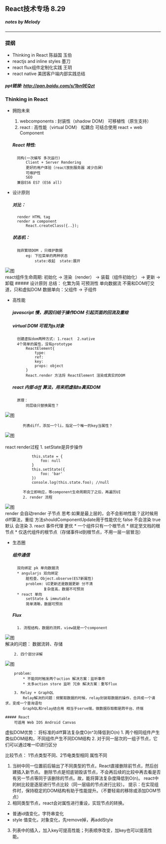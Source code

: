 ## React技术专场 8.29 
##### notes by Melody

---------------


### 提纲
* Thinking in React 陈益国 玉伯
* reactjs and inline styles 墨刀
* react flux组件定制化实践 王玥
* react native  美团客户端内部实践总结

##### ppt链接: http://pan.baidu.com/s/1bn9EQzt 

###  Thinking in React

* 拥抱未来
    1. webcomponents : 封装性（shadow DOM） 可移植性（原生支持）
    2. react : 高性能（virtual DOM） 松耦合
    可结合使用 react + web Component

    #####  React 特性: 
        同构(一次编写 多次运行)
            Client + Server Rendering
            更好的用户体验（react放到服务器 减少白屏）
            可维护性
            SEO
        兼容ES6 ES7 (ES6 all)
    
* 设计原则
    ##### 对比：
        render HTML tag
        render a component
            React.createClass({..});

    ##### 状态机：
        抛弃繁琐DOM ，只维护数据
            eg: 下拉菜单的两种状态
                state:收起  state:展开
![图](images/react/IMG_5328.JPG)<br/>
        react组件生命周期:
            初始化 -> 渲染（render） -> 装载（组件初始化） -> 更新 -> 卸载
    ##### 设计原则 总结：
        化繁为简 可预测性 单向数据流
        不需和DOM打交道，只和虚拟DOM
        数据单向：父组件 -> 子组件
* 高性能
    ##### javascript 慢，原因归结于操作DOM 引起页面的回流及重绘 
    ##### virtual DOM 可视为js对象 
        创建虚拟dom两种方式: 1.react  2.native
        4个简单的属性，没有prototype 
            ReactElement{
                type:
                ref:
                key:
                props: object
            }
            React.render 方法将 ReactElement 渲染成真实的DOM

    ##### react 内部 diff 算法，用来把虚拟to真实DOM
        原理：
            同层级只替换属性？
![图](/images/react/IMG_5330.JPG)<br/>           
            
            列表diff，添加一个li，指定一个唯一的key当属性？
![图](images/react/IMG_5331.JPG)<br/>                   
        react render过程
            1. setState是异步操作
````
            this.state = {
                foo: null
            }
            this.setState({
                foo: 'bar'
            })
            console.log(this.state.foo); //null
````
            
            不会立即响应，等component生命周期完了之后，再遍历UI 
            2. render 流程
![图](images/react/IMG_5332.JPG)<br/>
                render 会自动render 子节点
                思考:如果是最上层的，会不会影响性能？这时候用diff算法，重绘
                方法shouldComponentUpdate用于性能优化
                    false 不会渲染
                    true 默认 会渲染
            3. react 事件代理 更优
                * 一个组件只有一个根节点
                * 绑定至文档的根节点 
                * 仅迭代组件的根节点（存储事件id到根节点，不用一层一层冒泡）
                
* 生态圈

    ##### 组件通信

        双向绑定 pk 单向数据流
        * angularjs 双向绑定 
            脏检查、Object.observe(ES7新属性) 
            problem: UI更新还是数据更新 分不清
                    复杂度高，数据不可预测
        * react 单向
            setState & immutable
            简单清晰，数据可预测
            
    ##### Flux
    
        1. 流程结构，数据的流转，view就是一个component
![图](images/react/IMG_5333.JPG)<br/>
        解决的问题： 数据流转、存储<br/>

        2. 四个部分详解
![图](images/react/IMG_5334.JPG)<br/>

        problem:
            * 不能同时触发两个action 解决方案：监听事件
            * 太多action store 监听 冗余 解决方案：重写flux
        
        3. Relay + GraphQL
            Relay解决的问题：频繁取数据的时候，relay封装取数据的操作，合并成一个请求，变成一个查询语句
            GraphQL和relay结合用 相当于serve端，做数据存取都是跨平台、终端
            
    ##### React
        可适用 Web IOS Android Canvas
        
虚拟DOM优势：
    将标准的diff算法复杂度O(n^3)降低到O(n)
    1. 两个相同组件产生类似DOM结构，不同组件产生不同DOM结构
    2. 对于同一层次的一组子节点，它们可以通过唯一ID进行区分

比较节点：
    1节点类型不同、2节电类型相同 属性不同
1. 当树中同一位置前后输出了不同类型的节点，React直接删除前节点，然后创建插入新节点。
删除节点是彻底销毁该节点，不会再后续的比较中再去看是否有另一节点等同于该删除的节点。故，能将算法复杂度降低到O(n)。
react中的树比较是逐层进行节点比较（同一层级的节点进行比较）。
提示：在实现组件时，保持稳定的DOM结构有助于性能提升。（不要轻易的移除或添加DOM节点）
2. 相同类型节点，react会对属性进行重设，实现节点的转换。
* 普通id值变化，字符串变化
* style 值变化，对象变化，先remove掉，再addStyle

3. 列表中的插入，加入key可提高性能；列表顺序改变，加key也可以提高性能。





















